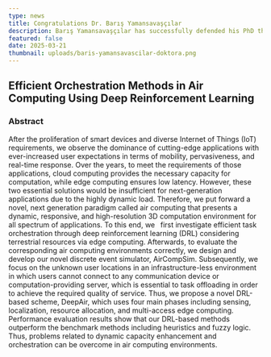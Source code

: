 ```yaml
---
type: news
title: Congratulations Dr. Barış Yamansavaşçılar
description: Barış Yamansavaşçılar has successfully defended his PhD thesis
featured: false
date: 2025-03-21
thumbnail: uploads/baris-yamansavascilar-doktora.png
---
```

## Efficient Orchestration Methods in Air Computing Using Deep Reinforcement Learning

### Abstract

After the proliferation of smart devices and diverse Internet of Things (IoT) requirements, we observe the dominance of cutting-edge applications with ever-increased user expectations in terms of mobility, pervasiveness, and real-time response. Over the years, to meet the requirements of those applications, cloud computing provides the necessary capacity for computation, while edge computing ensures low latency. However, these two essential solutions would be insufficient for next-generation applications due to the highly dynamic load. Therefore, we put forward a novel, next generation paradigm  called air computing that presents a dynamic, responsive, and high-resolution 3D computation environment for all spectrum of applications. To this end, we  first investigate efficient task orchestration through deep reinforcement learning (DRL) considering terrestrial resources via edge computing. Afterwards, to evaluate the corresponding air computing environments correctly, we design and develop our novel discrete event simulator, AirCompSim. Subsequently, we focus on the unknown user locations in an infrastructure-less environment in which users cannot connect to any communication device or computation-providing server, which is essential to task offloading in order to achieve the required quality of service. Thus, we propose a novel DRL-based scheme, DeepAir, which uses four main phases including sensing, localization, resource allocation, and multi-access edge computing. Performance evaluation results show that our DRL-based methods outperform the benchmark methods including heuristics and fuzzy logic. Thus, problems related to dynamic capacity enhancement and orchestration can be overcome in air computing environments.
